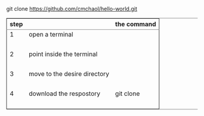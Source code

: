 git clone https://github.com/cmchaol/hello-world.git

<table border="2" cellspacing="0" cellpadding="6" rules="groups" frame="hsides">


<colgroup>
<col  class="center" />

<col  class="right" />

<col  class="left" />
</colgroup>
<thead>
<tr>
<th scope="col" class="center">step</th>
<th scope="col" class="right">&#xa0;</th>
<th scope="col" class="left">the command</th>
</tr>
</thead>

<tbody>
<tr>
<td class="center">1</td>
<td class="right">open a terminal</td>
<td class="left">&#xa0;</td>
</tr>


<tr>
<td class="center">&#xa0;</td>
<td class="right">&#xa0;</td>
<td class="left">&#xa0;</td>
</tr>


<tr>
<td class="center">2</td>
<td class="right">point inside the terminal</td>
<td class="left">&#xa0;</td>
</tr>


<tr>
<td class="center">&#xa0;</td>
<td class="right">&#xa0;</td>
<td class="left">&#xa0;</td>
</tr>


<tr>
<td class="center">3</td>
<td class="right">move to the desire directory</td>
<td class="left">&#xa0;</td>
</tr>


<tr>
<td class="center">&#xa0;</td>
<td class="right">&#xa0;</td>
<td class="left">&#xa0;</td>
</tr>


<tr>
<td class="center">4</td>
<td class="right">download the respostory</td>
<td class="left">git clone <https://github.com/cmchaol/hello-world.git></td>
</tr>


<tr>
<td class="center">&#xa0;</td>
<td class="right">&#xa0;</td>
<td class="left">&#xa0;</td>
</tr>
</tbody>
</table>
